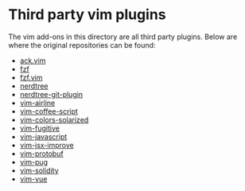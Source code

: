 # Third party vim plugins

The vim add-ons in this directory are all third party plugins.
Below are where the original repositories can be found:

* [ack.vim](https://github.com/mileszs/ack.vim)
* [fzf](https://github.com/junegunn/fzf)
* [fzf.vim](https://github.com/junegunn/fzf.vim)
* [nerdtree](https://github.com/scrooloose/nerdtree)
* [nerdtree-git-plugin](https://github.com/Xuyuanp/nerdtree-git-plugin)
* [vim-airline](https://github.com/vim-airline/vim-airline)
* [vim-coffee-script](https://github.com/kchmck/vim-coffee-script)
* [vim-colors-solarized](https://github.com/altercation/vim-colors-solarized)
* [vim-fugitive](https://github.com/tpope/vim-fugitive)
* [vim-javascript](https://github.com/pangloss/vim-javascript)
* [vim-jsx-improve](https://github.com/neoclide/vim-jsx-improve)
* [vim-protobuf](https://github.com/uarun/vim-protobuf)
* [vim-pug](https://github.com/digitaltoad/vim-pug)
* [vim-solidity](https://github.com/tomlion/vim-solidity)
* [vim-vue](https://github.com/posva/vim-vue)
